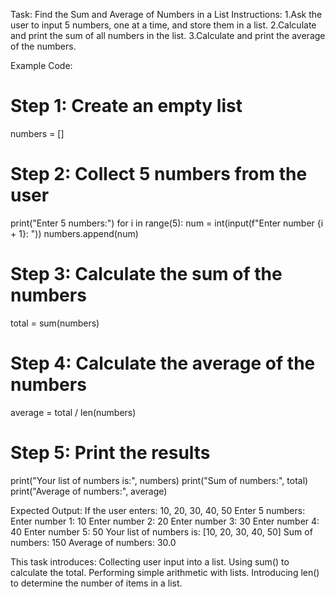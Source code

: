 Task: Find the Sum and Average of Numbers in a List
Instructions:
1.Ask the user to input 5 numbers, one at a time, and store them in a list.
2.Calculate and print the sum of all numbers in the list.
3.Calculate and print the average of the numbers.

Example Code:
# Step 1: Create an empty list
numbers = []

# Step 2: Collect 5 numbers from the user
print("Enter 5 numbers:")
for i in range(5):
    num = int(input(f"Enter number {i + 1}: "))
    numbers.append(num)

# Step 3: Calculate the sum of the numbers
total = sum(numbers)

# Step 4: Calculate the average of the numbers
average = total / len(numbers)

# Step 5: Print the results
print("Your list of numbers is:", numbers)
print("Sum of numbers:", total)
print("Average of numbers:", average)

Expected Output:
If the user enters: 10, 20, 30, 40, 50
Enter 5 numbers:
Enter number 1: 10
Enter number 2: 20
Enter number 3: 30
Enter number 4: 40
Enter number 5: 50
Your list of numbers is: [10, 20, 30, 40, 50]
Sum of numbers: 150
Average of numbers: 30.0

This task introduces:
Collecting user input into a list.
Using sum() to calculate the total.
Performing simple arithmetic with lists.
Introducing len() to determine the number of items in a list.
